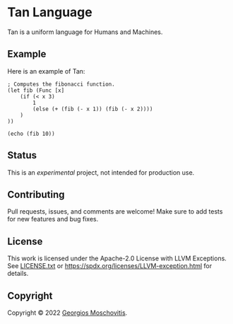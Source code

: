 # Tan Language

Tan is a uniform language for Humans and Machines.

## Example

Here is an example of Tan:

```tan
; Computes the fibonacci function.
(let fib (Func [x]
    (if (< x 3)
        1
        (else (+ (fib (- x 1)) (fib (- x 2))))
    )
))

(echo (fib 10))
```

## Status

This is an _experimental_ project, not intended for production use.

## Contributing

Pull requests, issues, and comments are welcome! Make sure to add tests for new features and bug fixes.

## License

This work is licensed under the Apache-2.0 License with LLVM Exceptions. See [LICENSE.txt](LICENSE.txt) or <https://spdx.org/licenses/LLVM-exception.html> for details.

## Copyright

Copyright © 2022 [Georgios Moschovitis](https://gmosx.ninja).